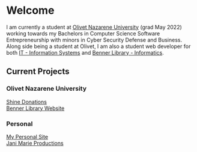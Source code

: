 # Welcome
I am currently a student at [Olivet Nazarene University](https://olivet.edu) (grad May 2022) working towards my Bachelors in Computer Science Software Entrepreneurship with minors in Cyber Security Defense and Business. Along side being a student at Olivet, I am also a student web developer for both [IT - Information Systems](https://it.olivet.edu) and [Benner Library - Informatics](https://library.olivet.edu).

## Current Projects
  ### Olivet Nazarene University
  [Shine Donations](https://securepayment.olivet.edu)  
  [Benner Library Website](https://library.olivet.edu)
  ### Personal
  [My Personal Site](https://colearseneau.com)  
  [Jani Marie Productions](https://janimarieproductions.com)
